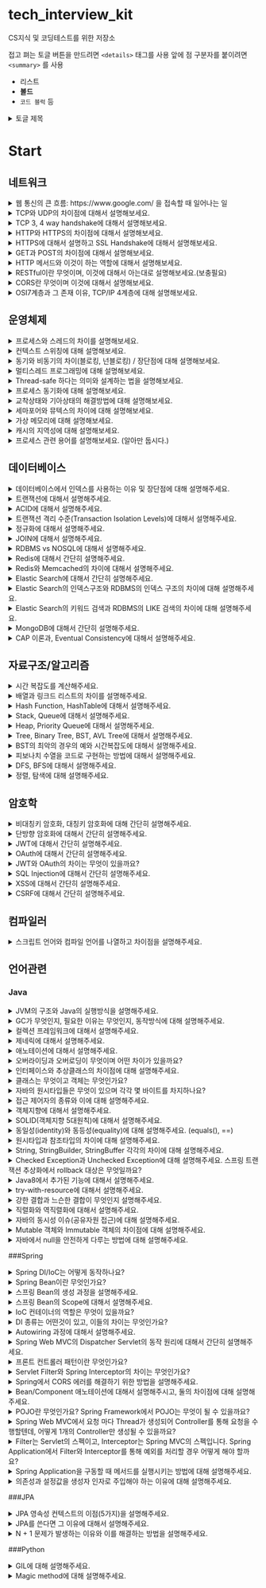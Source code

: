 # tech_interview_kit
CS지식 및 코딩테스트를 위한 저장소

접고 펴는 토글 버튼을 만드려면 `<details>` 태그를 사용
앞에 점 구분자를 붙이려면 `<summary>`  를 사용 
  - 리스트
  - **볼드**
  - `코드 블럭` 등


<details>
  <summary>토글 제목</summary>

  내용은 여기에 적습니다.  
  줄바꿈도 되고, 마크다운 문법도 적용됩니다.

  - 리스트
  - **볼드**
  - `코드 블럭` 등

</details>



# Start

## 네트워크

<details>
<summary>웹 통신의 큰 흐름: https://www.google.com/ 을 접속할 때 일어나는 일</summary>

</details>

<details>
<summary>TCP와 UDP의 차이점에 대해서 설명해보세요.</summary>

</details>

<details>
<summary>TCP 3, 4 way handshake에 대해서 설명해보세요.</summary>

</details>

<details>
<summary>HTTP와 HTTPS의 차이점에 대해서 설명해보세요.</summary>

</details>

<details>
<summary>HTTPS에 대해서 설명하고 SSL Handshake에 대해서 설명해보세요.</summary>

</details>

<details>
<summary>GET과 POST의 차이점에 대해서 설명해보세요.</summary>

</details>

<details>
<summary>HTTP 메서드와 이것이 하는 역할에 대해서 설명해보세요.</summary>

</details>

<details>
<summary>RESTful이란 무엇이며, 이것에 대해서 아는대로 설명해보세요.(보충필요)</summary>

</details>

<details>
<summary>CORS란 무엇이며 이것에 대해서 설명해보세요.</summary>

</details>

<details>
<summary>OSI7계층과 그 존재 이유, TCP/IP 4계층에 대해 설명해보세요.</summary>

</details>


## 운영체제

<details>
<summary>프로세스와 스레드의 차이를 설명해보세요.</summary>
</details>

<details>
<summary>컨텍스트 스위칭에 대해 설명해보세요.</summary>
</details>

<details>
<summary>동기와 비동기의 차이(블로킹, 넌블로킹) / 장단점에 대해 설명해보세요.</summary>
</details>

<details>
<summary>멀티스레드 프로그래밍에 대해 설명해보세요.</summary>
</details>

<details>
<summary>Thread-safe 하다는 의미와 설계하는 법을 설명해보세요.</summary>
</details>

<details>
<summary>프로세스 동기화에 대해 설명해보세요.</summary>
</details>

<details>
<summary>교착상태와 기아상태의 해결방법에 대해 설명해보세요.</summary>
</details>

<details>
<summary>세마포어와 뮤텍스의 차이에 대해 설명해보세요.</summary>
</details>

<details>
<summary>가상 메모리에 대해 설명해보세요.</summary>
</details>

<details>
<summary>캐시의 지역성에 대해 설명해보세요.</summary>
</details>

<details>
<summary>프로세스 관련 용어를 설명해보세요. (알아만 둡시다.)</summary>
</details>

## 데이터베이스

<details>
<summary>데이터베이스에서 인덱스를 사용하는 이유 및 장단점에 대해 설명해주세요.</summary>
</details>

<details>
<summary>트랜잭션에 대해서 설명해주세요.</summary>
</details>

<details>
<summary>ACID에 대해서 설명해주세요.</summary>
</details>

<details>
<summary>트랜잭션 격리 수준(Transaction Isolation Levels)에 대해서 설명해주세요.</summary>
</details>

<details>
<summary>정규화에 대해서 설명해주세요.</summary>
</details>

<details>
<summary>JOIN에 대해서 설명해주세요.</summary>
</details>

<details>
<summary>RDBMS vs NOSQL에 대해서 설명해주세요.</summary>
</details>

<details>
<summary>Redis에 대해서 간단히 설명해주세요.</summary>
</details>

<details>
<summary>Redis와 Memcached의 차이에 대해서 설명해주세요.</summary>
</details>

<details>
<summary>Elastic Search에 대해서 간단히 설명해주세요.</summary>
</details>

<details>
<summary>Elastic Search의 인덱스구조와 RDBMS의 인덱스 구조의 차이에 대해 설명해주세요.</summary>
</details>

<details>
<summary>Elastic Search의 키워드 검색과 RDBMS의 LIKE 검색의 차이에 대해 설명해주세요.</summary>
</details>

<details>
<summary>MongoDB에 대해서 간단히 설명해주세요.</summary>
</details>

<details>
<summary>CAP 이론과, Eventual Consistency에 대해서 설명해주세요.</summary>
</details>

## 자료구조/알고리즘

<details>
<summary>시간 복잡도를 계산해주세요.</summary>
</details>

<details>
<summary>배열과 링크드 리스트의 차이를 설명해주세요.</summary>
</details>

<details>
<summary>Hash Function, HashTable에 대해서 설명해주세요.</summary>
</details>

<details>
<summary>Stack, Queue에 대해서 설명해주세요.</summary>
</details>

<details>
<summary>Heap, Priority Queue에 대해서 설명해주세요.</summary>
</details>

<details>
<summary>Tree, Binary Tree, BST, AVL Tree에 대해서 설명해주세요.</summary>
</details>

<details>
<summary>BST의 최악의 경우의 예와 시간복잡도에 대해서 설명해주세요.</summary>
</details>

<details>
<summary>피보나치 수열을 코드로 구현하는 방법에 대해서 설명해주세요.</summary>
</details>

<details>
<summary>DFS, BFS에 대해서 설명해주세요.</summary>
</details>

<details>
<summary>정렬, 탐색에 대해 설명해주세요.</summary>
</details>

## 암호학

<details>
<summary>비대칭키 암호화, 대칭키 암호화에 대해 간단히 설명해주세요.</summary>
</details>

<details>
<summary>단방향 암호화에 대해서 간단히 설명해주세요.</summary>
</details>

<details>
<summary>JWT에 대해서 간단히 설명해주세요.</summary>
</details>

<details>
<summary>OAuth에 대해서 간단히 설명해주세요.</summary>
</details>

<details>
<summary>JWT와 OAuth의 차이는 무엇이 있을까요?</summary>
</details>

<details>
<summary>SQL Injection에 대해서 간단히 설명해주세요.</summary>
</details>

<details>
<summary>XSS에 대해서 간단히 설명해주세요.</summary>
</details>

<details>
<summary>CSRF에 대해서 간단히 설명해주세요.</summary>
</details>

## 컴파일러

<details>
<summary>스크립트 언어와 컴파일 언어를 나열하고 차이점을 설명해주세요.</summary>
</details>

## 언어관련

### Java

<details>
<summary>JVM의 구조와 Java의 실행방식을 설명해주세요.</summary>
</details>

<details>
<summary>GC가 무엇인지, 필요한 이유는 무엇인지, 동작방식에 대해 설명해주세요.</summary>
</details>

<details>
<summary>컬렉션 프레임워크에 대해서 설명해주세요.</summary>
</details>

<details>
<summary>제네릭에 대해서 설명해주세요.</summary>
</details>

<details>
<summary>애노테이션에 대해서 설명해주세요.</summary>
</details>

<details>
<summary>오버라이딩과 오버로딩이 무엇이며 어떤 차이가 있을까요?</summary>
</details>

<details>
<summary>인터페이스와 추상클래스의 차이점에 대해 설명해주세요.</summary>
</details>

<details>
<summary>클래스는 무엇이고 객체는 무엇인가요?</summary>
</details>

<details>
<summary>자바의 원시타입들은 무엇이 있으며 각각 몇 바이트를 차지하나요?</summary>
</details>

<details>
<summary>접근 제어자의 종류와 이에 대해 설명해주세요.</summary>
</details>

<details>
<summary>객체지향에 대해서 설명해주세요.</summary>
</details>

<details>
<summary>SOLID(객체지향 5대원칙)에 대해서 설명해주세요.</summary>
</details>

<details>
<summary>동일성(identity)와 동등성(equality)에 대해 설명해주세요. (equals(), ==)</summary>
</details>

<details>
<summary>원시타입과 참조타입의 차이에 대해 설명해주세요.</summary>
</details>

<details>
<summary>String, StringBuilder, StringBuffer 각각의 차이에 대해 설명해주세요.</summary>
</details>

<details>
<summary>Checked Exception과 Unchecked Exception에 대해 설명해주세요. 스프링 트랜잭션 추상화에서 rollback 대상은 무엇일까요?</summary>
</details>

<details>
<summary>Java8에서 추가된 기능에 대해서 설명해주세요.</summary>
</details>

<details>
<summary>try-with-resource에 대해서 설명해주세요.</summary>
</details>

<details>
<summary>강한 결합과 느슨한 결합이 무엇인지 설명해주세요.</summary>
</details>

<details>
<summary>직렬화와 역직렬화에 대해서 설명해주세요.</summary>
</details>

<details>
<summary>자바의 동시성 이슈(공유자원 접근)에 대해 설명해주세요.</summary>
</details>

<details>
<summary>Mutable 객체와 Immutable 객체의 차이점에 대해 설명해주세요.</summary>
</details>

<details>
<summary>자바에서 null을 안전하게 다루는 방법에 대해 설명해주세요.</summary>
</details>

###Spring

<details>
<summary>Spring DI/IoC는 어떻게 동작하나요?</summary>
</details>

<details>
<summary>Spring Bean이란 무엇인가요?</summary>
</details>

<details>
<summary>스프링 Bean의 생성 과정을 설명해주세요.</summary>
</details>

<details>
<summary>스프링 Bean의 Scope에 대해서 설명해주세요.</summary>
</details>

<details>
<summary>IoC 컨테이너의 역할은 무엇이 있을까요?</summary>
</details>

<details>
<summary>DI 종류는 어떤것이 있고, 이들의 차이는 무엇인가요?</summary>
</details>

<details>
<summary>Autowiring 과정에 대해서 설명해주세요.</summary>
</details>

<details>
<summary>Spring Web MVC의 Dispatcher Servlet의 동작 원리에 대해서 간단히 설명해주세요.</summary>
</details>

<details>
<summary>프론트 컨트롤러 패턴이란 무엇인가요?</summary>
</details>

<details>
<summary>Servlet Filter와 Spring Interceptor의 차이는 무엇인가요?</summary>
</details>

<details>
<summary>Spring에서 CORS 에러를 해결하기 위한 방법을 설명해주세요.</summary>
</details>

<details>
<summary>Bean/Component 애노테이션에 대해서 설명해주시고, 둘의 차이점에 대해 설명해주세요.</summary>
</details>

<details>
<summary>POJO란 무엇인가요? Spring Framework에서 POJO는 무엇이 될 수 있을까요?</summary>
</details>

<details>
<summary>Spring Web MVC에서 요청 마다 Thread가 생성되어 Controller를 통해 요청을 수행할텐데, 어떻게 1개의 Controller만 생성될 수 있을까요?</summary>
</details>

<details>
<summary>Filter는 Servlet의 스펙이고, Interceptor는 Spring MVC의 스펙입니다. Spring Application에서 Filter와 Interceptor를 통해 예외를 처리할 경우 어떻게 해야 할까요?</summary>
</details>

<details>
<summary>Spring Application을 구동할 때 메서드를 실행시키는 방법에 대해 설명해주세요.</summary>
</details>

<details>
<summary>의존성과 설정값을 생성자 인자로 주입해야 하는 이유에 대해 설명해주세요.</summary>
</details>

###JPA

<details>
<summary>JPA 영속성 컨텍스트의 이점(5가지)을 설명해주세요.</summary>
</details>

<details>
<summary>JPA를 쓴다면 그 이유에 대해서 설명해주세요.</summary>
</details>

<details>
<summary>N + 1 문제가 발생하는 이유와 이를 해결하는 방법을 설명해주세요.</summary>
</details>

###Python

<details>
<summary>GIL에 대해 설명해주세요.</summary>
</details>

<details>
<summary>Magic method에 대해 설명해주세요.</summary>
</details>


